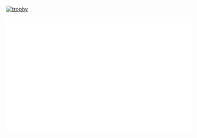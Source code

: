 
[![trophy](https://github-profile-trophy.vercel.app/?phuccoder2000=ryo-ma)](https://github.com/ryo-ma/github-profile-trophy)
<!-- VanPhuc -->
<a href="#" target="_blank">
  <img src="svg/VanPhuc.svg" width="1200" alt="VanPhuc-official" />
</a>

